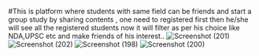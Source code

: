 #This is platform where students with same field can be friends and start a group study by sharing contents , one need to registered first then he/she will see all the registered students now it will filter as per his choice like NDA,UPSC etc and make friends of his interest..
![Screenshot (201)](https://github.com/UjjawalTyagi123/GroupStudy/assets/91653886/ef7612d6-094e-45aa-904d-3e2ff5cb8f77)
![Screenshot (202)](https://github.com/UjjawalTyagi123/GroupStudy/assets/91653886/455eb57f-6971-4003-8278-000925203398)
![Screenshot (198)](https://github.com/UjjawalTyagi123/GroupStudy/assets/91653886/93c51114-9f65-41cd-ba6b-a5441350665d)
![Screenshot (200)](https://github.com/UjjawalTyagi123/GroupStudy/assets/91653886/110d11e3-e096-404b-80de-dc0697abdeb4)
